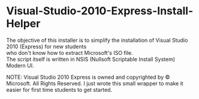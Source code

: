 # Visual-Studio-2010-Express-Install-Helper
The objective of this installer is to simplify the installation of Visual Studio 2010 (Express) for new students
<br>who don't know how to extract Microsoft's ISO file. 
<br>The script itself is written in NSIS (Nullsoft Scriptable Install System) Modern UI.

NOTE: Visual Studio 2010 Express is owned and copyrighted by © Microsoft. All Rights Reserved.
      I just wrote this small wrapper to make it easier for first time students to get started.
